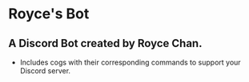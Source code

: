 # Royce's Bot
## A Discord Bot created by Royce Chan.
- Includes cogs with their corresponding commands to support your Discord server.
